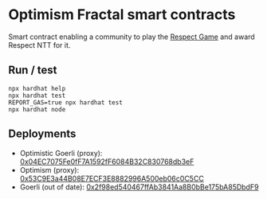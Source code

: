 # Optimism Fractal smart contracts
Smart contract enabling a community to play the [Respect Game](https://optimismfractal.com/details) and award Respect NTT for it.

## Run / test
```shell
npx hardhat help
npx hardhat test
REPORT_GAS=true npx hardhat test
npx hardhat node
```

## Deployments
* Optimistic Goerli (proxy): [0x04EC7075Fe0fF7A1592fF6084B32C830768db3eF](https://goerli-optimism.etherscan.io/address/0x04ec7075fe0ff7a1592ff6084b32c830768db3ef)
* Optimism (proxy): [0x53C9E3a44B08E7ECF3E8882996A500eb06c0C5CC](https://optimistic.etherscan.io/address/0x53c9e3a44b08e7ecf3e8882996a500eb06c0c5cc)
* Goerli (out of date): [0x2f98ed540467ffAb3841Aa8B0bBe175bA85DbdF9](https://goerli.etherscan.io/address/0x2f98ed540467ffab3841aa8b0bbe175ba85dbdf9#code)


